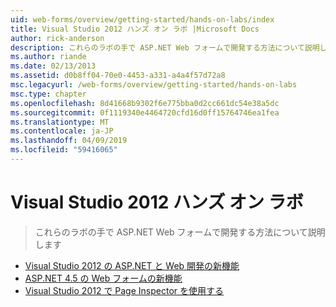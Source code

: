 ```yaml
---
uid: web-forms/overview/getting-started/hands-on-labs/index
title: Visual Studio 2012 ハンズ オン ラボ |Microsoft Docs
author: rick-anderson
description: これらのラボの手で ASP.NET Web フォームで開発する方法について説明します
ms.author: riande
ms.date: 02/13/2013
ms.assetid: d0b8ff04-70e0-4453-a331-a4a4f57d72a8
msc.legacyurl: /web-forms/overview/getting-started/hands-on-labs
msc.type: chapter
ms.openlocfilehash: 8d41668b9302f6e775bba0d2cc661dc54e38a5dc
ms.sourcegitcommit: 0f1119340e4464720cfd16d0ff15764746ea1fea
ms.translationtype: MT
ms.contentlocale: ja-JP
ms.lasthandoff: 04/09/2019
ms.locfileid: "59416065"
---
```

# <a name="visual-studio-2012-hands-on-labs"></a>Visual Studio 2012 ハンズ オン ラボ

> これらのラボの手で ASP.NET Web フォームで開発する方法について説明します


- [Visual Studio 2012 の ASP.NET と Web 開発の新機能](whats-new-in-aspnet-and-web-development-in-visual-studio-2012.md)
- [ASP.NET 4.5 の Web フォームの新機能](whats-new-in-web-forms-in-aspnet-45.md)
- [Visual Studio 2012 で Page Inspector を使用する](using-page-inspector-in-visual-studio-2012.md)
